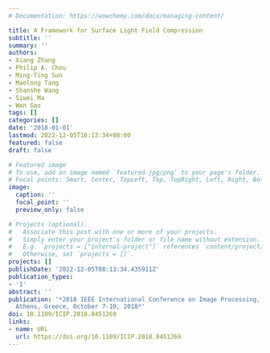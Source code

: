 ```yaml
---
# Documentation: https://wowchemy.com/docs/managing-content/

title: A Framework for Surface Light Field Compression
subtitle: ''
summary: ''
authors:
- Xiang Zhang
- Philip A. Chou
- Ming-Ting Sun
- Maolong Tang
- Shanshe Wang
- Siwei Ma
- Wen Gao
tags: []
categories: []
date: '2018-01-01'
lastmod: 2022-12-05T16:13:34+08:00
featured: false
draft: false

# Featured image
# To use, add an image named `featured.jpg/png` to your page's folder.
# Focal points: Smart, Center, TopLeft, Top, TopRight, Left, Right, BottomLeft, Bottom, BottomRight.
image:
  caption: ''
  focal_point: ''
  preview_only: false

# Projects (optional).
#   Associate this post with one or more of your projects.
#   Simply enter your project's folder or file name without extension.
#   E.g. `projects = ["internal-project"]` references `content/project/deep-learning/index.md`.
#   Otherwise, set `projects = []`.
projects: []
publishDate: '2022-12-05T08:13:34.435911Z'
publication_types:
- '1'
abstract: ''
publication: '*2018 IEEE International Conference on Image Processing, ICIP 2018,
  Athens, Greece, October 7-10, 2018*'
doi: 10.1109/ICIP.2018.8451269
links:
- name: URL
  url: https://doi.org/10.1109/ICIP.2018.8451269
---
```

